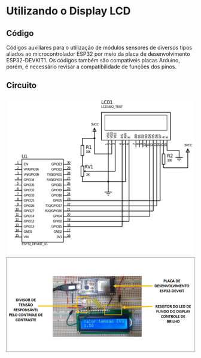 # Utilizando o Display LCD

## Código
Códigos auxiliares para o utilização de módulos sensores de diversos
tipos aliados ao microcontrolador ESP32 por meio da placa de
desenvolvimento ESP32-DEVKIT1. Os códigos também são compatíveis
placas Arduino, porém, é necessário revisar a compatibilidade de
funções dos pinos.

## Circuito
![Esquemático](esquematico.png)
![Foto do circuito montado em uma protoboard.](imagem.png)


